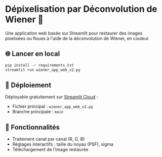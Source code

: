 # Dépixelisation par Déconvolution de Wiener 🎨

Une application web basée sur Streamlit pour restaurer des images pixelisées ou floues à l'aide de la déconvolution de Wiener, en couleur.

## 🌐 Lancer en local

```bash
pip install -r requirements.txt
streamlit run wiener_app_web_v2.py
```

## 🚀 Déploiement

Déployable gratuitement sur [Streamlit Cloud](https://streamlit.io/cloud) :
- Fichier principal : `wiener_app_web_v2.py`
- Branche principale : `main`

## 🧠 Fonctionnalités

- Traitement canal par canal (R, G, B)
- Réglages interactifs : taille du noyau (PSF), sigma
- Téléchargement de l’image restaurée
